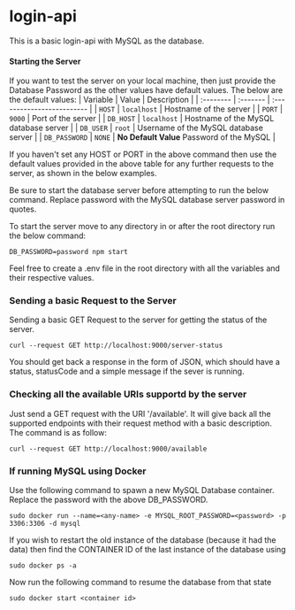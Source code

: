 # login-api
This is a basic login-api with MySQL as the database.

#### Starting the Server
If you want to test the server on your local machine, then just provide the Database Password as the other values have default values. The below are the default values:
| Variable | Value     | Description                |
| :-------- | :------- | :------------------------- |
| `HOST` | `localhost` | Hostname of the server |
| `PORT` | `9000` | Port of the server |
| `DB_HOST` | `localhost` | Hostname of the MySQL database server |
| `DB_USER` | `root` | Username of the MySQL database server |
| `DB_PASSWORD` | `NONE` | **No Default Value** Password of the MySQL |

If you haven't set any HOST or PORT in the above command then use the default values provided in the above table for any further requests to the server, as shown in the below examples. 

Be sure to start the database server before attempting to run the below command.
Replace password with the MySQL database server password in quotes. 

To start the server move to any directory in or after the root directory run the below command: 
```
DB_PASSWORD=password npm start
```
Feel free to create a .env file in the root directory with all the variables and their respective values.  

### Sending a basic Request to the Server
Sending a basic GET Request to the server for getting the status of the server.
```
curl --request GET http://localhost:9000/server-status
```
You should get back a response in the form of JSON, which should have a status, statusCode and a simple message if the sever is running. 

### Checking all the available URIs supportd by the server
Just send a GET request with the URI '/available'. It will give back all the supported endpoints with their request method with a basic description. The command is as follow:
```
curl --request GET http://localhost:9000/available
``` 

### If running MySQL using Docker
Use the following command to spawn a new MySQL Database container. Replace the password with the above DB_PASSWORD.
```
sudo docker run --name=<any-name> -e MYSQL_ROOT_PASSWORD=<password> -p 3306:3306 -d mysql
``` 

If you wish to restart the old instance of the database (because it had the data)
then find the CONTAINER ID of the last instance of the database using
```
sudo docker ps -a
``` 

Now run the following command to resume the database from that state 
```
sudo docker start <container id>
```

